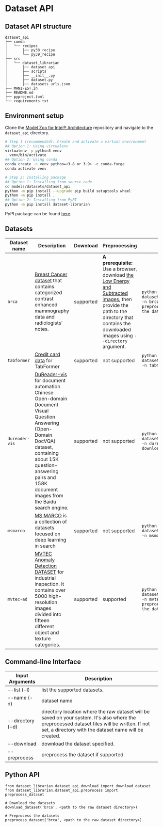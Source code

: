 # Dataset API

## Dataset API structure
```
dataset_api
├── conda
│   └── recipes
│       ├── py38_recipe
│       └── py39_recipe
├── src
│   └── dataset_librarian
│       ├── dataset_api
│       ├── scripts
│       ├── __init__.py
│       ├── dataset.py
│       ├── datasets_urls.json
├── MANIFEST.in
├── README.md
├── pyproject.toml
└── requirements.txt
```

## Environment setup
Clone the [Model Zoo for Intel® Architecture](https://github.com/IntelAI/models) repository and navigate to the `dataset_api` directory.

```bash
# Step 1 (recommended): Create and activate a virtual environment
## Option 1: Using virtualenv
virtualenv -p python3 venv
. venv/bin/activate
## Option 2: Using conda
conda create -n venv python=<3.8 or 3.9> -c conda-forge
conda activate venv

# Step 2: Installing package
## Option 1: Installing from source code
cd models/datasets/dataset_api
python -m pip install --upgrade pip build setuptools wheel
python -m pip install .
## Option 2: Installing from PyPI
python -m pip install dataset-librarian
```
PyPI package can be found [here](https://pypi.org/project/dataset-librarian/).

## Datasets
| Dataset name | Description | Download | Preprocessing | command |
| ------------ | ----------- | -------- | --------------| ------- |
| `brca` | [Breast Cancer dataset](https://wiki.cancerimagingarchive.net/pages/viewpage.action?pageId=109379611#10937961150f24f71b869471e8366180549549d75) that contains categorized contrast enhanced mammography data and radiologists’ notes. | supported | **A prerequisite:** Use a browser, download [the Low Energy and Subtracted images](https://faspex.cancerimagingarchive.net/aspera/faspex/external_deliveries/260?passcode=5335d2514638afdaf03237780dcdfec29edf4238#), then provide the path to the directory that contains the downloaded images using `--directory` argument. | `python -m dataset_librarian.dataset -n brca --download --preprocess -d <path to the dataset directory>` |
| `tabformer` | [Credit card data](https://ibm.ent.box.com/v/tabformer-data/folder/130748337023) for TabFormer | supported | not supported | `python -m dataset_librarian.dataset -n tabformer --download` |
| `dureader-vis` | [DuReader-vis](https://github.com/baidu/DuReader/tree/master/DuReader-vis) for document automation. Chinese Open-domain Document Visual Question Answering (Open-Domain DocVQA) dataset, containing about 15K question-answering pairs and 158K document images from the Baidu search engine. | supported | not supported  | `python -m dataset_librarian.dataset -n dureader-vis --download` |
| `msmarco` | [MS MARCO](https://microsoft.github.io/msmarco/)  is a collection of datasets focused on deep learning in search | supported | not supported | `python -m dataset_librarian.dataset -n msmarco --download` |
| `mvtec-ad` | [MVTEC Anomaly Detection DATASET](https://www.mvtec.com/company/research/datasets/mvtec-ad) for industrial inspection. It contains over 5000 high-resolution images divided into fifteen different object and texture categories. | supported | supported  | `python -m dataset_librarian.dataset -n mvtec-ad --download --preprocess -d <path to the dataset directory>` |

## Command-line Interface

| Input Arguments | Description |
| --------------- | ----------- |
| --list (-l) | list the supported datasets. |
| --name (-n) | dataset name |
| --directory (-d) | directory location where the raw dataset will be saved on your system. It's also where the preprocessed dataset files will be written. If not set, a directory with the dataset name will be created. |
| --download | download the dataset specified. |
| --preprocess | preprocess the dataset if supported. |


## Python API
```
from dataset_librarian.dataset_api.download import download_dataset
from dataset_librarian.dataset_api.preprocess import preprocess_dataset

# Download the datasets
download_dataset('brca', <path to the raw dataset directory>)

# Preprocess the datasets
preprocess_dataset('brca', <path to the raw dataset directory>)
```
